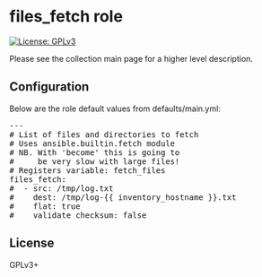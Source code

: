# files_fetch role

[![License: GPLv3](https://img.shields.io/badge/license-GPLv3-brightgreen.svg)](https://www.gnu.org/licenses/gpl-3.0)

Please see the collection main page for a higher level description.

## Configuration

Below are the role default values from defaults/main.yml:

<pre>
---
# List of files and directories to fetch
# Uses ansible.builtin.fetch module
# NB. With 'become' this is going to
#     be very slow with large files!
# Registers variable: fetch_files
files_fetch:
#  - src: /tmp/log.txt
#    dest: /tmp/log-{{ inventory_hostname }}.txt
#    flat: true
#    validate_checksum: false
</pre>

## License

GPLv3+
